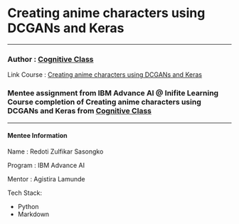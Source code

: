 # Creating anime characters using DCGANs and Keras
 
---

### Author : [Cognitive Class](https://cognitiveclass.ai/) 
Link Course : [Creating anime characters using DCGANs and Keras](https://cognitiveclass.ai/courses/course-v1:IBM+GPXX0XCEEN+v1)

### Mentee assignment from IBM Advance AI @ Inifite Learning Course completion of Creating anime characters using DCGANs and Keras from [Cognitive Class](https://cognitiveclass.ai/)

---

#### Mentee Information
Name : Redoti Zulfikar Sasongko

Program : IBM Advance AI

Mentor : Agistira Lamunde

Tech Stack:
- Python
- Markdown
